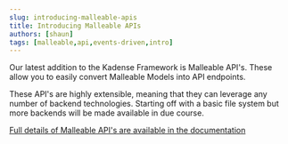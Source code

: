 ```yaml
---
slug: introducing-malleable-apis
title: Introducing Malleable APIs
authors: [shaun]
tags: [malleable,api,events-driven,intro]
---
```


Our latest addition to the Kadense Framework is Malleable API's. These allow you to easily convert Malleable Models into API endpoints.

<!-- truncate -->

These API's are highly extensible, meaning that they can leverage any number of backend technologies. Starting off with a basic file system but more backends will be made available in due course.

[Full details of Malleable API's are available in the documentation](https://kadense.github.io/kadense/docs/The-Framework/Malleable-Apis/Basic-APIs)

